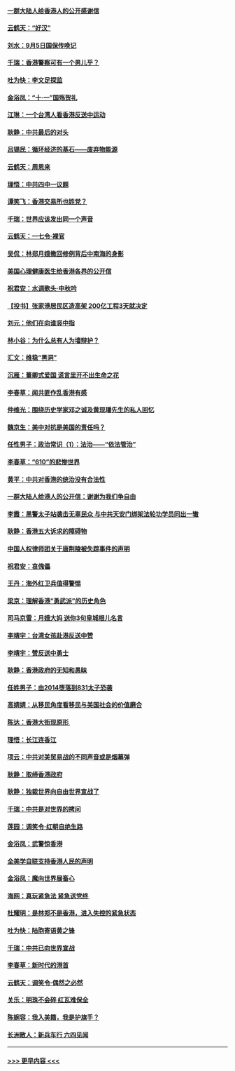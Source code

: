#### [一群大陆人给香港人的公开感谢信](../pages/nsc993/n11514797.md?t=09120055) 
#### [云鹤天：“好汉”](../pages/nsc993/n11513536.md?t=09120055) 
#### [刘水：9月5日国保传唤记](../pages/nsc993/n11513460.md?t=09120055) 
#### [千瑞：香港警察可有一个男儿乎？](../pages/nsc993/n11513109.md?t=09120055) 
#### [吐为快：李文足探监](../pages/nsc993/n11509622.md?t=09120055) 
#### [金浴凤：“十‧一”国殇贺礼](../pages/nsc993/n11509593.md?t=09120055) 
#### [江琳：一个台湾人看香港反送中运动](../pages/nsc993/n11509211.md?t=09120055) 
#### [耿静：中共最后的对头](../pages/nsc993/n11508308.md?t=09120055) 
#### [吕锡民：循环经济的基石——废弃物能源](../pages/nsc993/n11508212.md?t=09120055) 
#### [云鹤天：周恩来](../pages/nsc993/n11508055.md?t=09120055) 
#### [理悟：中共四中一议题](../pages/nsc993/n11507782.md?t=09120055) 
#### [谭笑飞：香港交易所也姓党？](../pages/nsc993/n11507753.md?t=09120055) 
#### [千瑞：世界应该发出同一个声音](../pages/nsc993/n11507290.md?t=09120055) 
#### [云鹤天：一七令‧裸官](../pages/nsc993/n11507177.md?t=09120055) 
#### [吴侃：林郑月娥撤回修例背后中南海的身影](../pages/nsc993/n11506876.md?t=09120055) 
#### [美国心理健康医生给香港各界的公开信](../pages/nsc993/n11506809.md?t=09120055) 
#### [祝君安：水调歌头‧中秋吟](../pages/nsc993/n11506758.md?t=09120055) 
#### [【投书】张家港居民区造高架 200亿工程3天就决定](../pages/nsc993/n11506682.md?t=09120055) 
#### [刘元：他们在向谁竖中指](../pages/nsc993/n11505384.md?t=09120055) 
#### [林小谷：为什么总有人为墙辩护？](../pages/nsc993/n11505226.md?t=09120055) 
#### [汇文：维稳“黑洞”](../pages/nsc993/n11504347.md?t=09120055) 
#### [沉雁：董卿式爱国 谎言里开不出生命之花](../pages/nsc993/n11503215.md?t=09120055) 
#### [李春草：闻共匪作乱香港有感](../pages/nsc993/n11503072.md?t=09120055) 
#### [仲维光：围绕历史学家邓之诚及黄现璠先生的私人回忆](../pages/nsc993/n11501330.md?t=09120055) 
#### [魏京生：美中对抗是美国的责任吗？](../pages/nsc993/n11500723.md?t=09120055) 
#### [任性男子：政治常识（1）：法治——“依法管治”](../pages/nsc993/n11500791.md?t=09120055) 
#### [李春草：“610”的悲惨世界](../pages/nsc993/n11501141.md?t=09120055) 
#### [黄平：中共对香港的统治没有合法性](../pages/nsc993/n11499473.md?t=09120055) 
#### [一群大陆人给港人的公开信：谢谢为我们争自由](../pages/nsc993/n11500402.md?t=09120055) 
#### [李霞：黑警太子站袭击无辜民众 与中共天安门绑架法轮功学员同出一辙](../pages/nsc993/n11499805.md?t=09120055) 
#### [耿静：香港五大诉求的障碍物](../pages/nsc993/n11497578.md?t=09120055) 
#### [中国人权律师团关于唐荆陵被失踪事件的声明](../pages/nsc993/n11500014.md?t=09120055) 
#### [祝君安：哀傀儡](../pages/nsc993/n11499776.md?t=09120055) 
#### [王丹：海外红卫兵值得警惕](../pages/nsc993/n11498138.md?t=09120055) 
#### [梁京：理解香港“勇武派”的历史角色](../pages/nsc993/n11498006.md?t=09120055) 
#### [司马京雷：月娥大妈  送你3句皇城根儿名言](../pages/nsc993/n11497885.md?t=09120055) 
#### [李靖宇：台湾女孩赴港反送中赞](../pages/nsc993/n11497721.md?t=09120055) 
#### [李靖宇：赞反送中勇士](../pages/nsc993/n11497452.md?t=09120055) 
#### [耿静：香港政府的无知和愚昧](../pages/nsc993/n11494238.md?t=09120055) 
#### [任姓男子：由2014堕落到831太子恐袭](../pages/nsc993/n11496683.md?t=09120055) 
#### [高婧婧：从移民角度看移民与美国社会的价值磨合](../pages/nsc993/n11495757.md?t=09120055) 
#### [陈达：香港大街现原形 ](../pages/nsc993/n11495441.md?t=09120055) 
#### [理悟：长江连香江](../pages/nsc993/n11495377.md?t=09120055) 
#### [项云：中共对美贸易战的不同声音或是烟幕弹](../pages/nsc993/n11494929.md?t=09120055) 
#### [耿静：取缔香港政府](../pages/nsc993/n11494218.md?t=09120055) 
#### [耿静：独裁世界向自由世界宣战了](../pages/nsc993/n11494190.md?t=09120055) 
#### [千瑞：中共是对世界的拷问](../pages/nsc993/n11493021.md?t=09120055) 
#### [莲园：调笑令‧红朝自绝生路](../pages/nsc993/n11493011.md?t=09120055) 
#### [金浴凤：武警惊香港](../pages/nsc993/n11492994.md?t=09120055) 
#### [全美学自联支持香港人民的声明](../pages/nsc993/n11492630.md?t=09120055) 
#### [金浴凤：魔向世界展畜心](../pages/nsc993/n11492599.md?t=09120055) 
#### [海网：真玩紧急法 紧急送党终 ](../pages/nsc993/n11492535.md?t=09120055) 
#### [杜耀明：是林郑不是香港，进入失控的紧急状态](../pages/nsc993/n11491420.md?t=09120055) 
#### [吐为快：陆胞寄语黄之锋](../pages/nsc993/n11491117.md?t=09120055) 
#### [千瑞：中共已向世界宣战](../pages/nsc993/n11490123.md?t=09120055) 
#### [李春草：新时代的港首](../pages/nsc993/n11489864.md?t=09120055) 
#### [云鹤天：调笑令·偶然之必然](../pages/nsc993/n11489701.md?t=09120055) 
#### [关乐：明珠不会碎 红瓦难保全](../pages/nsc993/n11489647.md?t=09120055) 
#### [陈婉容：我入美籍，我是护旗手？](../pages/nsc993/n11487908.md?t=09120055) 
#### [长洲散人：新兵车行 六四见闻](../pages/nsc993/n11487729.md?t=09120055) 

----
#### [ >>> 更早内容 <<< ](../indexes/nsc993-earlier.md)
